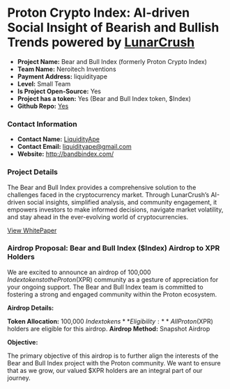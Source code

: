 # Proton Crypto Index: AI-driven Social Insight of Bearish and Bullish Trends powered by [LunarCrush](https://lunarcrush.com/)

- **Project Name:** Bear and Bull Index (formerly Proton Crypto Index)
- **Team Name:** Neroitech Inventions
- **Payment Address:** liquidityape
- **Level:** Small Team
- **Is Project Open-Source:** Yes
- **Project has a token:** Yes (Bear and Bull Index token, $Index)
- **Github Repo:** [Yes](https://github.com/LiquidityApe/BandBindex)

### Contact Information

- **Contact Name:** [LiquidityApe](https://twitter.com/LiquidityApe)
- **Contact Email:** liquidityape@gmail.com
- **Website:** http://bandbindex.com/

### Project Details

The Bear and Bull Index provides a comprehensive solution to the challenges faced in the cryptocurrency market. Through LunarCrush’s AI-driven social insights, simplified analysis, and community engagement, it empowers investors to make informed decisions, navigate market volatility, and stay ahead in the ever-evolving world of cryptocurrencies.

[View WhitePaper](https://drive.google.com/file/d/1qTIhuYhc0iNv443ldTdW6Z7qksf-w1O0/view?usp=drive_link](https://bandbindex.gitbook.io/bandbindex-2.0-whitepaper/)https://bandbindex.gitbook.io/bandbindex-2.0-whitepaper/)

### Airdrop Proposal: Bear and Bull Index ($Index) Airdrop to XPR Holders

We are excited to announce an airdrop of 100,000 $Index tokens to the Proton ($XPR) community as a gesture of appreciation for your ongoing support. The Bear and Bull Index team is committed to fostering a strong and engaged community within the Proton ecosystem.

**Airdrop Details:**

**Token Allocation:** 100,000 $Index tokens
**Eligibility:** All Proton ($XPR) holders are eligible for this airdrop.
**Airdrop Method:** Snapshot Airdrop

**Objective:**

The primary objective of this airdrop is to further align the interests of the Bear and Bull Index project with the Proton community. We want to ensure that as we grow, our valued $XPR holders are an integral part of our journey.
